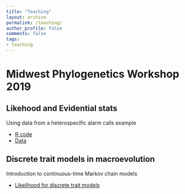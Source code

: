 ```yaml
---
title: "Teaching"
layout: archive
permalink: /teaching/
author_profile: false
comments: false
tags:
- teaching
---
```

# Midwest Phylogenetics Workshop 2019
## Likehood and Evidential stats
Using data from a heterospecific alarm calls example
* [R code](midwestphylo/LikelihoodEvidence/likelihoodbirdalarms.html)
* [Data](https://roszenil.github.io/teaching/midwestphylo/LikelihoodEvidence/birdalarms.csv)

## Discrete trait models in macroevolution
Introduction to continuous-time Markov chain models
* [Likelihood for discrete trait models](https://roszenil.github.io/teaching/midwestphylo/Discretetraitrevbayes/ctmc.html)
